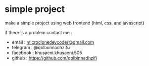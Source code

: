 # simple project
make a simple project using web frontend (html, css, and javascript)

if there is a problem contact me :
- email : microclonedevcoder@gmail.com
- telegram : @qolbunnadhzifu
- facebook : khusaeni.khusaeni.505
- github : https://github.com/qolbinnadhzifi
